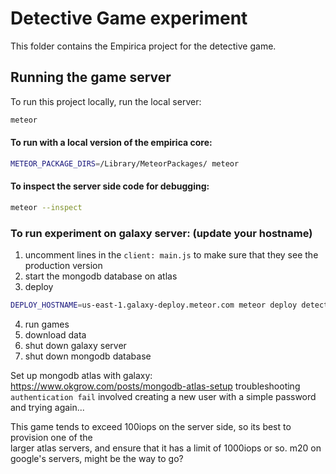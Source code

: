 # Detective Game experiment
This folder contains the Empirica project for the detective game.


## Running the game server

To run this project locally, run the local server:

```sh
meteor
```

#### To run with a local version of the empirica core:
```sh
METEOR_PACKAGE_DIRS=/Library/MeteorPackages/ meteor
```

#### To inspect the server side code for debugging:
```sh
meteor --inspect
```

### To run experiment on galaxy server: (update your hostname)
1. uncomment lines in the `client: main.js` to make sure that they see the
production version
2. start the mongodb database on atlas
3. deploy
```sh
DEPLOY_HOSTNAME=us-east-1.galaxy-deploy.meteor.com meteor deploy detective.meteorapp.com --settings settings.json
```
4. run games
5. download data
6. shut down galaxy server
7. shut down mongodb database


Set up mongodb atlas with galaxy: https://www.okgrow.com/posts/mongodb-atlas-setup
troubleshooting `authentication fail` involved creating a new user with a simple password and trying again...

This game tends to exceed 100iops on the server side, so its best to provision one of the  
larger atlas servers, and ensure that it has a limit of 1000iops or so. m20 on
google's servers, might be the way to go?
